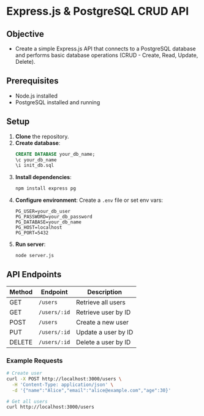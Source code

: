 # Express.js & PostgreSQL CRUD API

## Objective
- Create a simple Express.js API that connects to a PostgreSQL database and performs basic database operations (CRUD - Create, Read, Update, Delete).

## Prerequisites
- Node.js installed
- PostgreSQL installed and running

## Setup
1. **Clone** the repository.
2. **Create database**:
   ```sql
   CREATE DATABASE your_db_name;
   \c your_db_name
   \i init_db.sql
   ```
3. **Install dependencies**:
   ```bash
   npm install express pg
   ```
4. **Configure environment**: Create a `.env` file or set env vars:
   ```dotenv
   PG_USER=your_db_user
   PG_PASSWORD=your_db_password
   PG_DATABASE=your_db_name
   PG_HOST=localhost
   PG_PORT=5432
   ```
5. **Run server**:
   ```bash
   node server.js
   ```

## API Endpoints
| Method | Endpoint     | Description         |
| ------ | ------------ | ------------------- |
| GET    | `/users`     | Retrieve all users  |
| GET    | `/users/:id` | Retrieve user by ID |
| POST   | `/users`     | Create a new user   |
| PUT    | `/users/:id` | Update a user by ID |
| DELETE | `/users/:id` | Delete a user by ID |

### Example Requests
```bash
# Create user
curl -X POST http://localhost:3000/users \
  -H 'Content-Type: application/json' \
  -d '{"name":"Alice","email":"alice@example.com","age":30}'

# Get all users
curl http://localhost:3000/users
```
